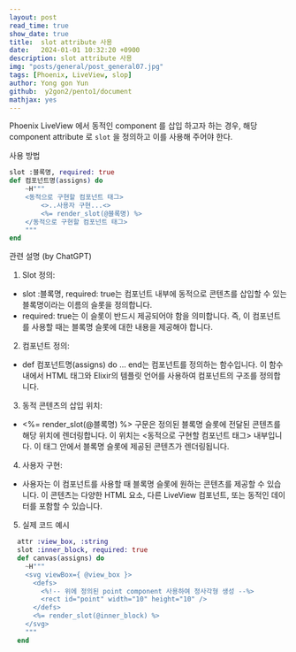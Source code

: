 ```yaml
---
layout: post
read_time: true
show_date: true
title:  slot attribute 사용 
date:   2024-01-01 10:32:20 +0900
description: slot attribute 사용 
img: "posts/general/post_general07.jpg"
tags: [Phoenix, LiveView, slop]
author: Yong gon Yun
github:  y2gon2/pento1/document
mathjax: yes
---
```


Phoenix LiveView 에서 동적인 component 를 삽입 하고자 하는 경우, 해당  component attribute 로 `slot` 을 정의하고 이를 사용해 주어야 한다. 

사용 방법
```elixir
slot :블록명, required: true
def 컴포넌트명(assigns) do
	~H"""
	<동적으로 구현할 컴포넌트 태그>
		<>..사용자 구현...<>
		<%= render_slot(@블록명) %>
	</동적으로 구현할 컴포넌트 태그>
	"""
end
```
관련 설명 (by ChatGPT)

1. Slot 정의:

  * slot :블록명, required: true는 컴포넌트 내부에 동적으로 콘텐츠를 삽입할 수 있는 블록명이라는 이름의 슬롯을 정의합니다.
  * required: true는 이 슬롯이 반드시 제공되어야 함을 의미합니다. 즉, 이 컴포넌트를 사용할 때는 블록명 슬롯에 대한 내용을 제공해야 합니다.

2. 컴포넌트 정의:

  * def 컴포넌트명(assigns) do ... end는 컴포넌트를 정의하는 함수입니다.
이 함수 내에서 HTML 태그와 Elixir의 템플릿 언어를 사용하여 컴포넌트의 구조를 정의합니다.

3. 동적 콘텐츠의 삽입 위치:

  * <%= render_slot(@블록명) %> 구문은 정의된 블록명 슬롯에 전달된 콘텐츠를 해당 위치에 렌더링합니다.
  이 위치는 <동적으로 구현할 컴포넌트 태그> 내부입니다. 이 태그 안에서 블록명 슬롯에 제공된 콘텐츠가 렌더링됩니다.

4. 사용자 구현:

  * 사용자는 이 컴포넌트를 사용할 때 블록명 슬롯에 원하는 콘텐츠를 제공할 수 있습니다. 이 콘텐츠는 다양한 HTML 요소, 다른 LiveView 컴포넌트, 또는 동적인 데이터를 포함할 수 있습니다.

5. 실제 코드 예시

```elixir
  attr :view_box, :string
  slot :inner_block, required: true
  def canvas(assigns) do
    ~H"""
    <svg viewBox={ @view_box }>
      <defs>
        <%!-- 위에 정의된 point component 사용하여 정사각형 생성 --%>
        <rect id="point" width="10" height="10" />
      </defs>
      <%= render_slot(@inner_block) %>
    </svg>
    """
  end

```